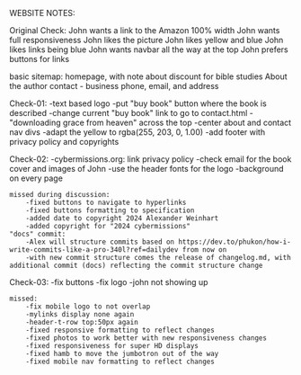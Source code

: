 WEBSITE NOTES:

Original Check:
	John wants a link to the Amazon
	100% width
	John wants full responsiveness
	John likes the picture
	John likes yellow and blue
	John likes links being blue
	John wants navbar all the way at the top
	John prefers buttons for links

basic sitemap:
	homepage, with note about discount for bible studies
	About the author
	contact - business phone, email, and address

Check-01:
	-text based logo
	-put "buy book" button where the book is described
	-change current "buy book" link to go to contact.html
	-"downloading grace from heaven" across the top
	-center about and contact nav divs
	-adapt the yellow to rgba(255, 203, 0, 1.00)
	-add footer with privacy policy and copyrights

Check-02:
	-cybermissions.org: link privacy policy
	-check email for the book cover and images of John
	-use the header fonts for the logo
	-background on every page

	missed during discussion:
		-fixed buttons to navigate to hyperlinks
		-fixed buttons formatting to specification
		-added date to copyright 2024 Alexander Weinhart
		-added copyright for "2024 cybermissions"
	"docs" commit:
		-Alex will structure commits based on https://dev.to/phukon/how-i-write-commits-like-a-pro-340l?ref=dailydev from now on
		-with new commit structure comes the release of changelog.md, with additional commit (docs) reflecting the commit structure change
Check-03:
	-fix buttons
	-fix logo
	-john not showing up

	missed:
		-fix mobile logo to not overlap
		-mylinks display none again
		-header-t-row top:50px again
		-fixed responsive formatting to reflect changes
		-fixed photos to work better with new responsiveness changes
		-fixed responsiveness for super HD displays
		-fixed hamb to move the jumbotron out of the way
		-fixed mobile nav formatting to reflect changes

	

